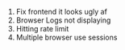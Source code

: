 1. Fix frontend it looks ugly af
2. Browser Logs not displaying
3. Hitting rate limit
4. Multiple browser use sessions